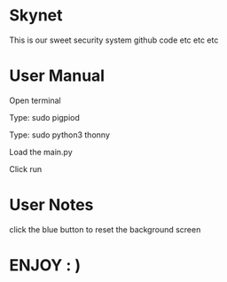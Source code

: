 # Skynet
This is our sweet security system github code etc etc etc

# User Manual
Open terminal

Type: sudo pigpiod

Type: sudo python3 thonny

Load the main.py

Click run

# User Notes
click the blue button to reset the background screen

# ENJOY : )
